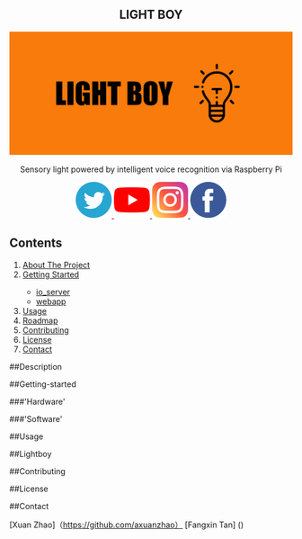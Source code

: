 <!--Project-->
<h2 align="center">LIGHT BOY </h2>  
<p align="center">
  <a href="https://github.com/axuanzhao/Voice-Recognition-Controlling">
    <img src="Images/logo.png" alt="Logo">
  </a>
  
  <p align="center">
    Sensory light powered by intelligent voice recognition via Raspberry Pi 
    <br />
</div>

<p align="center">
  <a href="https://twitter.com/lightboyofficial">
    <img src="Images/twitter.png" alt="Twitter"  width="64" height="64">
  </a>
  <a href="https://youtube.com/lightboyofficial">
    <img src="Images/youtube.png" alt="YouTube"  width="64" height="64">
  </a>
  <a href="https://www.instagram.com/lightboyofficial/">
    <img src="Images/instagram.png" alt="Instagram"  width="64" height="64">
  </a>
  <a href="https://www.facebook.com/lightboyofficial">
    <img src="Images/facebook.png" alt="Facebook"  width="64" height="64">
  </a>
  
<!-- Contents -->
## Contents

<ol>
    <li><a href="#Description">About The Project</a></li>
    <li><a href="#getting-started">Getting Started</a></li>
      <ul>
      <li><a href="#hardware">io_server</a</li>
        <li><a href="#software">webapp</a</li>
      </ul>
    <li><a href="#usage">Usage</a></li>
    <li><a href="#lightboy">Roadmap</a></li>
    <li><a href="#contributing">Contributing</a></li>
    <li><a href="#license">License</a></li>
    <li><a href="#contact">Contact</a></li>
</ol>


<!--Description-->
##Description

<!--getting-started-->
##Getting-started

<!--hardware-->
###'Hardware'

<!--software-->
###'Software'

<!--usage-->
##Usage
<!--lightboy-->
##Lightboy
<!--contributing-->
##Contributing

<!--license-->
##License

<!--contact-->
##Contact

[Xuan Zhao]（https://github.com/axuanzhao）
[Fangxin Tan] ()

